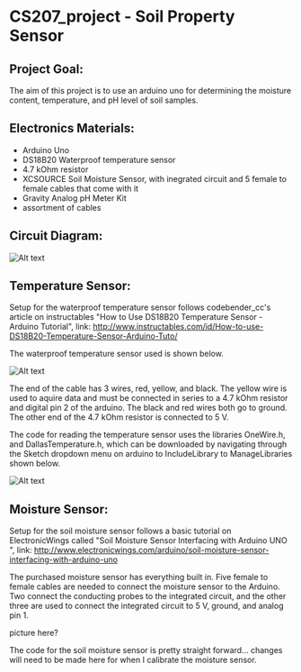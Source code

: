 # CS207_project - Soil Property Sensor

## Project Goal:

The aim of this project is to use an arduino uno for determining the moisture content, temperature, and pH level of soil samples.

## Electronics Materials:

- Arduino Uno
- DS18B20 Waterproof temperature sensor
- 4.7 kOhm resistor
- XCSOURCE Soil Moisture Sensor, with inegrated circuit and 5 female to female cables that come with it
- Gravity Analog pH Meter Kit
- assortment of cables

## Circuit Diagram:

![Alt text](https://github.com/henschec/CS207_project/blob/master/soilsensorcircuit.png "Arduino Circuit Setup")

## Temperature Sensor:
Setup for the waterproof temperature sensor follows codebender_cc's article on instructables "How to Use DS18B20 Temperature Sensor - Arduino Tutorial", link: http://www.instructables.com/id/How-to-use-DS18B20-Temperature-Sensor-Arduino-Tuto/

The waterproof temperature sensor used is shown below. 

![Alt text](https://github.com/henschec/CS207_project/blob/master/tempsensor.png "Waterproof Temperature Sensor")

The end of the cable has 3 wires, red, yellow, and black. The yellow wire is used to aquire data and must be connected in series to a 4.7 kOhm resistor and digital pin 2 of the arduino. The black and red wires both go to ground. The other end of the 4.7 kOhm resistor is connected to 5 V.

The code for reading the temperature sensor uses the libraries OneWire.h, and DallasTemperature.h, which can be downloaded by navigating through the Sketch dropdown menu on arduino to IncludeLibrary to ManageLibraries shown below.

![Alt text](https://github.com/henschec/CS207_project/blob/master/downloading_libraries.png)

## Moisture Sensor:
Setup for the soil moisture sensor follows a basic tutorial on ElectronicWings called "Soil Moisture Sensor Interfacing with Arduino UNO ", link: http://www.electronicwings.com/arduino/soil-moisture-sensor-interfacing-with-arduino-uno

The purchased moisture sensor has everything built in. Five female to female cables are needed to connect the moisture sensor to the Arduino. Two connect the conducting probes to the integrated circuit, and the other three are used to connect the integrated circuit to 5 V, ground, and analog pin 1.

picture here?

The code for the soil moisture sensor is pretty straight forward... changes will need to be made here for when I calibrate the moisture sensor.
